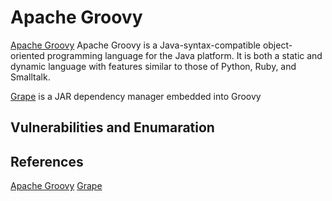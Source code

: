 
# Apache Groovy

[Apache Groovy](https://en.wikipedia.org/wiki/Apache_Groovy) Apache Groovy is a Java-syntax-compatible object-oriented programming language for the Java platform. It is both a static and dynamic language with features similar to those of Python, Ruby, and Smalltalk.

[Grape](http://www.groovy-lang.org/Grape) is a JAR dependency manager embedded into Groovy


## Vulnerabilities and Enumaration

## References

[Apache Groovy](https://en.wikipedia.org/wiki/Apache_Groovy) 
[Grape](http://www.groovy-lang.org/Grape) 